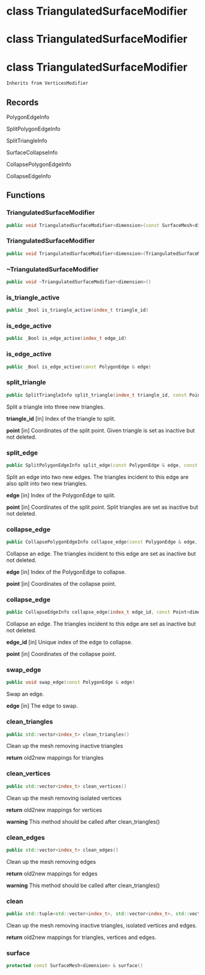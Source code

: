 # class TriangulatedSurfaceModifier

# class TriangulatedSurfaceModifier

# class TriangulatedSurfaceModifier


```cpp
Inherits from VerticesModifier
```



## Records

PolygonEdgeInfo

SplitPolygonEdgeInfo

SplitTriangleInfo

SurfaceCollapseInfo

CollapsePolygonEdgeInfo

CollapseEdgeInfo



## Functions

### TriangulatedSurfaceModifier<dimension>

```cpp
public void TriangulatedSurfaceModifier<dimension>(const SurfaceMesh<dimension> & surface, TriangulatedSurfaceBuilder<dimension> & builder)
```


### TriangulatedSurfaceModifier<dimension>

```cpp
public void TriangulatedSurfaceModifier<dimension>(TriangulatedSurfaceModifier<dimension> && other)
```


### ~TriangulatedSurfaceModifier<dimension>

```cpp
public void ~TriangulatedSurfaceModifier<dimension>()
```


### is_triangle_active

```cpp
public _Bool is_triangle_active(index_t triangle_id)
```


### is_edge_active

```cpp
public _Bool is_edge_active(index_t edge_id)
```


### is_edge_active

```cpp
public _Bool is_edge_active(const PolygonEdge & edge)
```


### split_triangle

```cpp
public SplitTriangleInfo split_triangle(index_t triangle_id, const Point<dimension> & point)
```


 Split a triangle into three new triangles.

**triangle_id** [in] Index of the triangle to split.

**point** [in] Coordinates of the split point.**<not a builtin command>**  Given triangle is set as inactive but not deleted.

### split_edge

```cpp
public SplitPolygonEdgeInfo split_edge(const PolygonEdge & edge, const Point<dimension> & point)
```


 Split an edge into two new edges. The triangles incident to this edge are also split into two new triangles.

**edge** [in] Index of the PolygonEdge to split.

**point** [in] Coordinates of the split point.**<not a builtin command>**  Split triangles are set as inactive but not deleted.

### collapse_edge

```cpp
public CollapsePolygonEdgeInfo collapse_edge(const PolygonEdge & edge, const Point<dimension> & point)
```


 Collapse an edge. The triangles incident to this edge are set as inactive but not deleted.

**edge** [in] Index of the PolygonEdge to collapse.

**point** [in] Coordinates of the collapse point.

### collapse_edge

```cpp
public CollapseEdgeInfo collapse_edge(index_t edge_id, const Point<dimension> & point)
```


 Collapse an edge. The triangles incident to this edge are set as inactive but not deleted.

**edge_id** [in] Unique index of the edge to collapse.

**point** [in] Coordinates of the collapse point.

### swap_edge

```cpp
public void swap_edge(const PolygonEdge & edge)
```


 Swap an edge.

**edge** [in] The edge to swap.

### clean_triangles

```cpp
public std::vector<index_t> clean_triangles()
```


 Clean up the mesh removing inactive triangles

**return** old2new mappings for triangles

### clean_vertices

```cpp
public std::vector<index_t> clean_vertices()
```


 Clean up the mesh removing isolated vertices

**return** old2new mappings for vertices

**warning** This method should be called after clean_triangles()

### clean_edges

```cpp
public std::vector<index_t> clean_edges()
```


 Clean up the mesh removing edges

**return** old2new mappings for edges

**warning** This method should be called after clean_triangles()

### clean

```cpp
public std::tuple<std::vector<index_t>, std::vector<index_t>, std::vector<index_t> > clean()
```

 Clean up the mesh removing inactive triangles, isolated vertices and edges.

**return** old2new mappings for triangles, vertices and edges.

### surface

```cpp
protected const SurfaceMesh<dimension> & surface()
```




